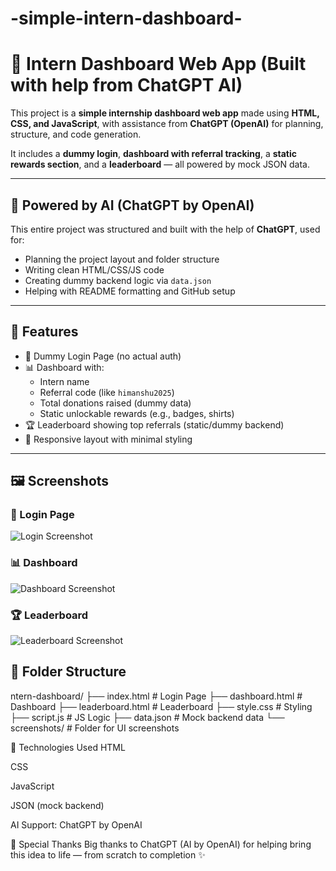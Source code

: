 # -simple-intern-dashboard-
# 🧠 Intern Dashboard Web App (Built with help from ChatGPT AI)

This project is a **simple internship dashboard web app** made using **HTML, CSS, and JavaScript**, with assistance from **ChatGPT (OpenAI)** for planning, structure, and code generation.

It includes a **dummy login**, **dashboard with referral tracking**, a **static rewards section**, and a **leaderboard** — all powered by mock JSON data.

---

## 🧠 Powered by AI (ChatGPT by OpenAI)

This entire project was structured and built with the help of **ChatGPT**, used for:
- Planning the project layout and folder structure
- Writing clean HTML/CSS/JS code
- Creating dummy backend logic via `data.json`
- Helping with README formatting and GitHub setup

---

## 🚀 Features

- 🔐 Dummy Login Page (no actual auth)
- 📊 Dashboard with:
  - Intern name
  - Referral code (like `himanshu2025`)
  - Total donations raised (dummy data)
  - Static unlockable rewards (e.g., badges, shirts)
- 🏆 Leaderboard showing top referrals (static/dummy backend)
- 🎨 Responsive layout with minimal styling

---

## 🖼️ Screenshots

### 🔐 Login Page
![Login Screenshot](<img width="1920" height="1080" alt="Screenshot (16)" src="https://github.com/user-attachments/assets/957c4446-bda2-481e-b5d7-d901e51aeb27" />
)

### 📊 Dashboard
![Dashboard Screenshot](<img width="1920" height="1080" alt="Screenshot (15)" src="https://github.com/user-attachments/assets/9a49d609-084e-4286-a2c8-30fd58307862" />
)

### 🏆 Leaderboard
![Leaderboard Screenshot](<img width="1920" height="1080" alt="Screenshot (14)" src="https://github.com/user-attachments/assets/c37d20ff-2780-437f-a807-47173fd3ca6e" />
)


## 📁 Folder Structure
ntern-dashboard/
├── index.html # Login Page
├── dashboard.html # Dashboard
├── leaderboard.html # Leaderboard
├── style.css # Styling
├── script.js # JS Logic
├── data.json # Mock backend data
└── screenshots/ # Folder for UI screenshots



🤖 Technologies Used
HTML

CSS

JavaScript

JSON (mock backend)

AI Support: ChatGPT by OpenAI


🙌 Special Thanks
Big thanks to ChatGPT (AI by OpenAI) for helping bring this idea to life — from scratch to completion ✨














